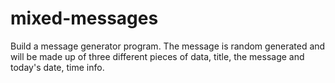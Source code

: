# mixed-messages

Build a message generator program. 
The message is random generated and will be made up of three different pieces of data,
title, the message and today's date, time info.  
 